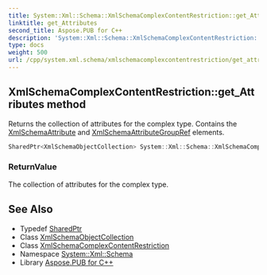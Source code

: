 ```yaml
---
title: System::Xml::Schema::XmlSchemaComplexContentRestriction::get_Attributes method
linktitle: get_Attributes
second_title: Aspose.PUB for C++
description: 'System::Xml::Schema::XmlSchemaComplexContentRestriction::get_Attributes method. Returns the collection of attributes for the complex type. Contains the XmlSchemaAttribute and XmlSchemaAttributeGroupRef elements in C++.'
type: docs
weight: 500
url: /cpp/system.xml.schema/xmlschemacomplexcontentrestriction/get_attributes/
---
```

## XmlSchemaComplexContentRestriction::get_Attributes method


Returns the collection of attributes for the complex type. Contains the [XmlSchemaAttribute](../../xmlschemaattribute/) and [XmlSchemaAttributeGroupRef](../../xmlschemaattributegroupref/) elements.

```cpp
SharedPtr<XmlSchemaObjectCollection> System::Xml::Schema::XmlSchemaComplexContentRestriction::get_Attributes()
```


### ReturnValue

The collection of attributes for the complex type.

## See Also

* Typedef [SharedPtr](../../../system/sharedptr/)
* Class [XmlSchemaObjectCollection](../../xmlschemaobjectcollection/)
* Class [XmlSchemaComplexContentRestriction](../)
* Namespace [System::Xml::Schema](../../)
* Library [Aspose.PUB for C++](../../../)
